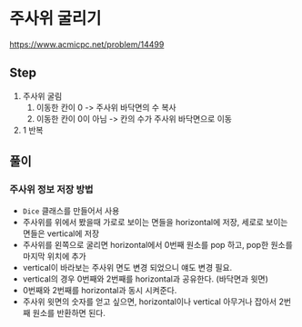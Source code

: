 # 주사위 굴리기
https://www.acmicpc.net/problem/14499

## Step
1. 주사위 굴림
   1. 이동한 칸이 0 -> 주사위 바닥면의 수 복사
   2. 이동한 칸이 0이 아님 -> 칸의 수가 주사위 바닥면으로 이동
2. 1 반복

## 풀이
### 주사위 정보 저장 방법
- `Dice` 클래스를 만들어서 사용
- 주사위를 위에서 봤을때 가로로 보이는 면들을 horizontal에 저장, 세로로 보이는 면들은 vertical에 저장
- 주사위를 왼쪽으로 굴리면 horizontal에서 0번째 원소를 pop 하고, pop한 원소를 마지막 위치에 추가
- vertical이 바라보는 주사위 면도 변경 되었으니 얘도 변경 필요.
- vertical의 경우 0번째와 2번째를 horizontal과 공유한다. (바닥면과 윗면)
- 0번째와 2번째를 horizontal과 동시 시켜준다.
- 주사위 윗면의 숫자를 얻고 싶으면, horizontal이나 vertical 아무거나 잡아서 2번째 원소를 반환하면 된다.